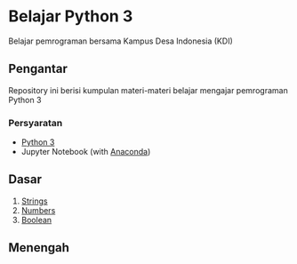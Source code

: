 # Belajar Python 3
Belajar pemrograman bersama Kampus Desa Indonesia (KDI)

## Pengantar
Repository ini berisi kumpulan materi-materi belajar mengajar pemrograman Python 3

### Persyaratan
* [Python 3](https://www.python.org/downloads/)
* Jupyter Notebook (with [Anaconda](https://www.anaconda.com/products/individual))

## Dasar
1. [Strings](https://khalr.com/belajar-python/dasar/strings/index.html)
2. [Numbers](https://khalr.com/belajar-python/dasar/numbers/index.html)
3. [Boolean](https://khalr.com/belajar-python/dasar/boolean/index.html)
## Menengah